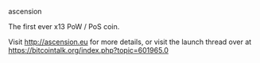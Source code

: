 
ascension 

The first ever x13 PoW / PoS coin.

Visit http://ascension.eu for more details, or visit the launch thread over at https://bitcointalk.org/index.php?topic=601965.0
